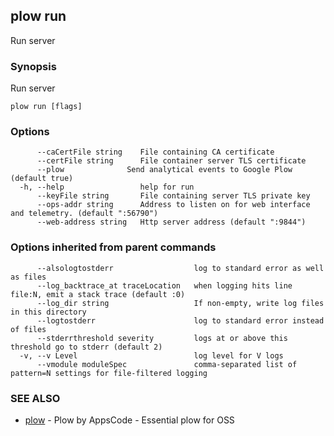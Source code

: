 ## plow run

Run server

### Synopsis


Run server

```
plow run [flags]
```

### Options

```
      --caCertFile string    File containing CA certificate
      --certFile string      File container server TLS certificate
      --plow              Send analytical events to Google Plow (default true)
  -h, --help                 help for run
      --keyFile string       File containing server TLS private key
      --ops-addr string      Address to listen on for web interface and telemetry. (default ":56790")
      --web-address string   Http server address (default ":9844")
```

### Options inherited from parent commands

```
      --alsologtostderr                  log to standard error as well as files
      --log_backtrace_at traceLocation   when logging hits line file:N, emit a stack trace (default :0)
      --log_dir string                   If non-empty, write log files in this directory
      --logtostderr                      log to standard error instead of files
      --stderrthreshold severity         logs at or above this threshold go to stderr (default 2)
  -v, --v Level                          log level for V logs
      --vmodule moduleSpec               comma-separated list of pattern=N settings for file-filtered logging
```

### SEE ALSO
* [plow](plow.md)	 - Plow by AppsCode - Essential plow for OSS

